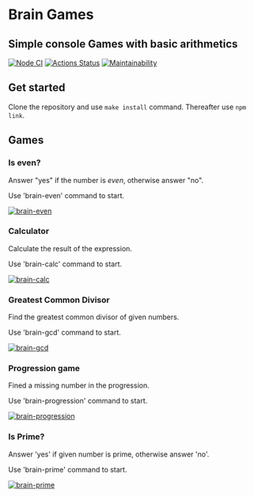 # Brain Games

## Simple console Games with basic arithmetics

[![Node CI](https://github.com/ErKir/backend-project-lvl1/workflows/Node_CI/badge.svg?event=push)](https://github.com/ErKir/backend-project-lvl1/actions/workflows/github-actions-demo.yml) [![Actions Status](https://github.com/ErKir/backend-project-lvl1/workflows/hexlet-check/badge.svg)](https://github.com/ErKir/backend-project-lvl1/actions) [![Maintainability](https://api.codeclimate.com/v1/badges/b44592ad75837c96c7a5/maintainability)](https://codeclimate.com/github/ErKir/backend-project-lvl1/maintainability)

## Get started

Clone the repository and use `make install` command. Thereafter use `npm link`.

## Games

### Is even?

Answer "yes" if the number is *even*, otherwise answer "no".

Use 'brain-even' command to start.

[![brain-even](https://asciinema.org/a/488648.svg)](https://asciinema.org/a/488648)

### Calculator

Calculate the result of the expression.

Use 'brain-calc' command to start.

[![brain-calc](https://asciinema.org/a/489152.svg)](https://asciinema.org/a/489152)

### Greatest Common Divisor

Find the greatest common divisor of given numbers.

Use 'brain-gcd' command to start.

[![brain-gcd](https://asciinema.org/a/491319.svg)](https://asciinema.org/a/491319)

### Progression game

Fined a missing number in the progression.

Use 'brain-progression' command to start.

[![brain-progression](https://asciinema.org/a/491682.svg)](https://asciinema.org/a/491682)

### Is Prime?

Answer 'yes' if given number is prime, otherwise answer 'no'.

Use 'brain-prime' command to start.

[![brain-prime](https://asciinema.org/a/491694.svg)](https://asciinema.org/a/491694)
